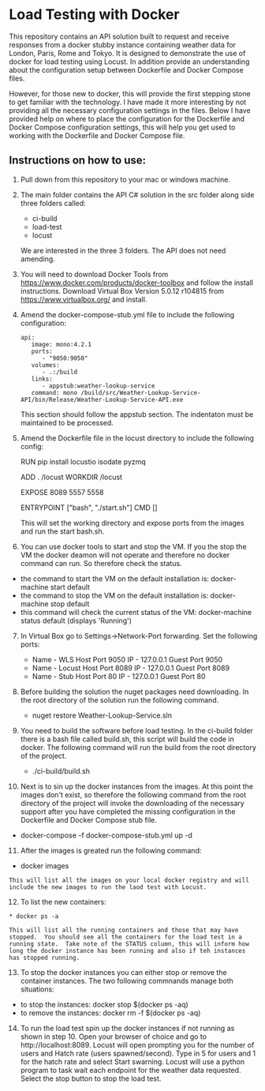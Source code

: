 Load Testing with Docker
========================

This repository contains an API solution built to request and receive responses from a docker stubby instance containing weather data for London, Paris, Rome and Tokyo.  It is designed to demonstrate the use of docker for load testing using Locust. In addition provide an understanding about the configuration setup between Dockerfile and Docker Compose files.

However, for those new to docker, this will provide the first stepping stone to get familiar with the technology.  I have made it more interesting by not providing all the necessary configuration settings in the files.  Below I have provided help on where to place the configuration for the Dockerfile and Docker Compose configuration settings, this will help you get used to working with the Dockerfile and Docker Compose file.

Instructions on how to use:
---------------------------

1.  Pull down from this repository to your mac or windows machine.  

2.  The main folder contains the API C# solution in the src folder along side three folders called:

    * ci-build
    * load-test
    * locust

    We are interested in the three 3 folders.  The API does not need amending.
    
3.  You will need to download Docker Tools from https://www.docker.com/products/docker-toolbox and follow the install    instructions.  Download Virtual Box Version 5.0.12 r104815 from https://www.virtualbox.org/ and install.

4.   Amend the docker-compose-stub.yml file to include the following configuration:

         api:  
            image: mono:4.2.1  
            ports:  
               - "9050:9050"  
            volumes:  
               - .:/build  
            links:  
               - appstub:weather-lookup-service  
            command: mono /build/src/Weather-Lookup-Service-API/bin/Release/Weather-Lookup-Service-API.exe
   
      This section should follow the appstub section.  The indentaton must be maintained to be processed.
      
5.    Amend the Dockerfile file in the locust directory to include the following config:

         RUN pip install locustio isodate pyzmq
   
         ADD . /locust
         WORKDIR /locust
         
         EXPOSE 8089 5557 5558
         
         ENTRYPOINT ["bash", "./start.sh"]
         CMD []
      
      This will set the working directory and expose ports from the images and run the start bash.sh.

6.  You can use docker tools to start and stop the VM.  If you the stop the VM the docker deamon will not operate and therefore no docker command can run.  So therefore check the status.

   * the command to start the VM on the default installation is: docker-machine start default
   * the command to stop the VM on the default installation is: docker-machine stop default
   * this command will check the current status of the VM: docker-machine status default (displays 'Running')

7.  In Virtual Box go to Settings->Network-Port forwarding.  Set the following ports:

    * Name - WLS    Host Port 9050 IP - 127.0.0.1 Guest Port 9050
    * Name - Locust Host Port 8089 IP - 127.0.0.1 Guest Port 8089
    * Name - Stub   Host Port 80   IP - 127.0.0.1 Guest Port 80
    
8. Before building the solution the nuget packages need downloading.  In the root directory of the solution run the following command.

   * nuget restore Weather-Lookup-Service.sln
    
9.  You need to build the software before load testing.  In the ci-build folder there is a bash file called build.sh, this script will build the code in docker.  The following command will run the build from the root directory of the project.

    * ./ci-build/build.sh

10.  Next is to sin up the docker instances from the images.  At this point the images don't exist, so therefore the following command from the root directory of the project will invoke the downloading of the necessary support after you have completed the missing configuration in the Dockerfile and Docker Compose stub file.

   * docker-compose -f docker-compose-stub.yml up -d
   
11.  After the images is greated run the following command:

   * docker images
   
    This will list all the images on your local docker registry and will include the new images to run the laod test with Locust.

12.  To list the new containers:

    * docker ps -a
    
    This will list all the running containers and those that may have stopped.  You should see all the containers for the load test in a running state.  Take note of the STATUS column, this will inform how long the docker instance has been running and also if teh instances has stopped running.
    
13.  To stop the docker instances you can either stop or remove the container instances.  The two following commnands manage both situations:
  
   * to stop the instances:   docker stop $(docker ps -aq)
   * to remove the instances: docker rm -f $(docker ps -aq)

14. To run the load test spin up the docker instances if not running as shown in step 10.  Open your browser of choice and go to http://localhost:8089.  Locust will open prompting you for the number of users and Hatch rate (users spawned/second). Type in 5 for users and 1 for the hatch rate and select Start swarning.  Locust will use a python program to task wait each endpoint for the weather data requested.  Select the stop button to stop the load test.
